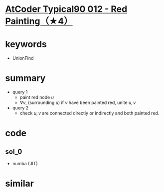 # [AtCoder Typical90 012 - Red Painting（★4）](https://atcoder.jp/contests/typical90/tasks/typical90_l)



# keywords 
- UnionFind 


# summary
- query 1
  - paint red node $u$
  - $\forall{v},$ (surrounding $u$) if $v$ have been painted red, unite $u, v$ 
- query 2
  - check $u, v$ are connected directly or indirectly and both painted red.


# code 
## sol_0
- numba (JIT)


# similar 

